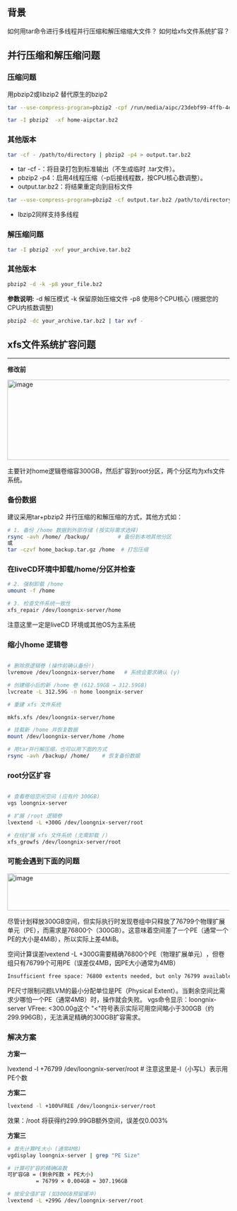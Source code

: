 
## 背景

如何用tar命令进行多线程并行压缩和解压缩缩大文件？
如何给xfs文件系统扩容？



## 并行压缩和解压缩问题

### 压缩问题
用pbzip2或libzip2 替代原生的bzip2


```bash
tar --use-compress-program=pbzip2 -cpf /run/media/aipc/23debf99-4ffb-4ed4-874b-03935c9f784d/home-aipctar.bz2 --exclude=.cache --exclude=*.tmp aipc/

tar -I pbzip2  -xf home-aipctar.bz2
```

### 其他版本

```bash
tar -cf - /path/to/directory | pbzip2 -p4 > output.tar.bz2
```

-  tar -cf -：将目录打包到标准输出（不生成临时 .tar文件）。
-  pbzip2 -p4：启用4线程压缩（-p后接线程数，按CPU核心数调整）。
-  output.tar.bz2：将结果重定向到目标文件


```bash
tar --use-compress-program=pbzip2 -cf output.tar.bz2 /path/to/directory
```
- lbzip2同样支持多线程



### 解压缩问题

```bash
tar -I pbzip2 -xvf your_archive.tar.bz2
```

### 其他版本

```bash
pbzip2 -d -k -p8 your_file.bz2  
```

**参数说明:**
   -d    解压模式
   -k    保留原始压缩文件
   -p8   使用8个CPU核心 (根据您的CPU内核数调整)


```bash
pbzip2 -dc your_archive.tar.bz2 | tar xvf -
```

## xfs文件系统扩容问题
---


**修改前**

<img width="1223" height="182" alt="image" src="https://github.com/user-attachments/assets/a7be1b56-b62d-4335-92e2-5fca9914bb54" />

主要针对home逻辑卷缩容300GB，然后扩容到root分区，两个分区均为xfs文件系统。

### 备份数据

建议采用tar+pbzip2 并行压缩的和解压缩的方式，其他方式如：

```bash
# 1. 备份 /home 数据到外部存储 (按实际需求选择)
rsync -avh /home/ /backup/         # 备份到本地其他分区
或
tar -czvf home_backup.tar.gz /home  # 打包压缩
```

### 在liveCD环境中卸载/home/分区并检查

```bash
# 2. 强制卸载 /home
umount -f /home

# 3. 检查文件系统一致性
xfs_repair /dev/loongnix-server/home
```
注意这里一定是liveCD 环境或其他OS为主系统

### 缩小/home 逻辑卷

```bash

# 删除原逻辑卷 (操作前确认备份!)
lvremove /dev/loongnix-server/home   # 系统会要求确认 (y)

# 创建缩小后的新 /home 卷 (612.59GB → 312.59GB)
lvcreate -L 312.59G -n home loongnix-server

# 重建 xfs 文件系统

mkfs.xfs /dev/loongnix-server/home

# 挂载新 /home 并恢复数据
mount /dev/loongnix-server/home /home

# 用tar并行解压缩，也可以用下面的方式
rsync -avh /backup/ /home/    # 恢复备份数据

```


### root分区扩容

```bash

# 查看卷组空闲空间 (应有约 300GB)
vgs loongnix-server

# 扩展 /root 逻辑卷
lvextend -L +300G /dev/loongnix-server/root

# 在线扩展 xfs 文件系统 (无需卸载 /)
xfs_growfs /dev/loongnix-server/root
```

### **可能会遇到下面的问题**

<img width="1063" height="84" alt="image" src="https://github.com/user-attachments/assets/fee0167b-6d6c-46dc-a969-d63e0a85720d" />

尽管计划释放300GB空间，但实际执行时发现卷组中只释放了76799个物理扩展单元（PE），而需求是76800个（300GB）。这意味着空间差了一个PE（通常一个PE的大小是4MiB），所以实际上差4MiB。


​​空间计算误差​​lvextend -L +300G需要​​精确76800个PE（物理扩展单元）​​，但卷组只有​​76799个可用PE​​（误差仅4MB，因PE大小通常为4MB）
```bash
Insufficient free space: 76800 extents needed, but only 76799 available
```
​​PE尺寸限制问题​​LVM的最小分配单位是PE（Physical Extent）。当剩余空间比需求少​​哪怕一个PE​​（通常4MB）时，操作就会失败。
​​
vgs命令显示：loongnix-server VFree: <300.00g这个 ​​"<"符号​​ 表示实际可用空间略小于300GB（约299.996GB），无法满足精确的300GB扩容需求。

### **解决方案**

**方案一**

lvextend -l +76799 /dev/loongnix-server/root # 注意这里是-l（小写L）表示用PE个数


**方案二**

```bash
lvextend -l +100%FREE /dev/loongnix-server/root
```
效果：/root 将获得约299.99GB额外空间，误差仅0.003%


**方案三**

```bash
# 首先计算PE大小 (通常4MB)
vgdisplay loongnix-server | grep "PE Size"

# 计算可扩容的精确GB数
可扩容GB = (剩余PE数 × PE大小) 
         = 76799 × 0.004GB ≈ 307.196GB

# 按安全值扩容 (如300GB预留缓冲)
lvextend -L +299G /dev/loongnix-server/root
```
